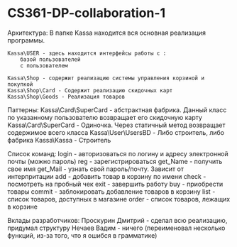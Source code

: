 # CS361-DP-collaboration-1
Архитектура:
	В папке Kassa находится вся основная реализация программы.
	
	Kassa\USER - здесь находится интерфейсы работы с :
		базой пользователей
		с пользователем
	
	Kassa\Shop - содержит реализацию системы управления корзиной и покупкой
	Kassa\Shop\Card - Содержит реализацию скидочных карт
	Kassa\Shop\Goods - Реализация товаров

Паттерны:
	Kassa\Card\SuperCard - абстрактная фабрика. Данный класс по указанному пользователю возвращает его скидочную карту
	Kassa\Card\SuperCard - Одиночка. Через статичный метод возвращает содержимое всего класса
	Kassa\User\UsersBD - Либо строитель, либо фабрика
	Kassa\Kassa - Строитель
	

Список команд:
	login <login> <password> - авторизоваться по логину и адресу электронной почты (можно пароль)
	reg <login> <password> - зарегистрироваться
	get_Name - получить свое имя
	get_Mail - узнать свой пароль/почту. Зависит от интерпритации
	add - добавить товар в корзину по имени
	check - посмотреть на пробный чек
	exit - завершить работу
	buy - приобрести товары
	commit - заблокировать добавление товаров в корзину
	list - список товаров, доступных в магазине
	order - список товаров, лежащих в корзине

Вклады разработчиков:
	Проскурин Дмитрий - сделал всю реализацию, придумал структуру
	Нечаев Вадим - ничего (переименовал несколько функций, из-за того, что я ошибся в грамматике)
